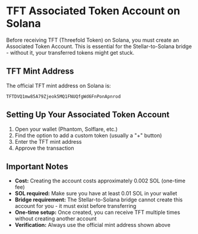 # TFT Associated Token Account on Solana

Before receiving TFT (Threefold Token) on Solana, you must create an Associated Token Account. This is essential for the Stellar-to-Solana bridge - without it, your transferred tokens might get stuck.

## TFT Mint Address

The official TFT mint address on Solana is:
```
TFTDVQ1mw85A79Zjeok5MQ1FNUQfgWd6FnPonApnrod
```

## Setting Up Your Associated Token Account

1. Open your wallet (Phantom, Solflare, etc.)
2. Find the option to add a custom token (usually a "+" button)
3. Enter the TFT mint address
4. Approve the transaction

## Important Notes

- **Cost:** Creating the account costs approximately 0.002 SOL (one-time fee)
- **SOL required:** Make sure you have at least 0.01 SOL in your wallet
- **Bridge requirement:** The Stellar-to-Solana bridge cannot create this account for you - it must exist before transferring
- **One-time setup:** Once created, you can receive TFT multiple times without creating another account
- **Verification:** Always use the official mint address shown above